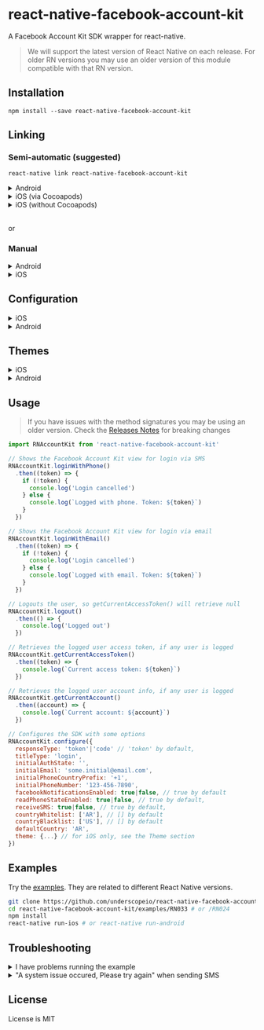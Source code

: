 # react-native-facebook-account-kit

A Facebook Account Kit SDK wrapper for react-native.

> We will support the latest version of React Native on each release. For older RN versions you may use an older version of this module compatible with that RN version.

## Installation

```shell
npm install --save react-native-facebook-account-kit
```

## Linking

### Semi-automatic (suggested)

```shell
react-native link react-native-facebook-account-kit
```

<details>
    <summary>Android</summary>

- _Done!_

</details>

<details>
    <summary>iOS (via Cocoapods)</summary>

1.  Undo changes in iOS folder (which were made by `react-native-link`) in order to avoid duplicate compilations

        git checkout ios

2.  Add `RNAccountKit` Pod to your Podfile (if you don't have a podfile follow [these](http://facebook.github.io/react-native/docs/0.51/integration-with-existing-apps.html#configuring-cocoapods-dependencies) instructions)

    ```diff
    target 'MyApp' do
      ...
    +  pod 'RNAccountKit', :path => '../node_modules/react-native-facebook-account-kit/ios'
      ...
    end
    ```

3.  Run `pod install` in your `ios` folder

</details>

<details>
    <summary>iOS (without Cocoapods)</summary>

1.  Open your project with XCode

2.  Open with Finder the `node_modules/react-native-facebook-account-kit/ios` folder

3.  Drag and drop `AccountKit.framework` and `AccountKitStrings.bundle` from Finder to your project in XCode (**IMPORTANT**: select the **"Copy items if needed"** option)

</details>

<br/>

or

### Manual

<details>
    <summary>Android</summary>
<br/>

1.  In `android/app/src/main/res/values/strings.xml`

```xml
  ...
  <string name="fb_app_id">YOUR_FACEBOOK_APP_ID</string>
  <string name="ak_client_token">YOUR_CLIENT_TOKEN</string>
```

2.  In `android/app/src/main/AndroidManifest.xml`

```xml
  ...
  <application>

      ...
      <meta-data
          android:name="com.facebook.sdk.ApplicationId"
          android:value="@string/fb_app_id" />
      <meta-data
          android:name="com.facebook.accountkit.ApplicationName"
          android:value="@string/app_name" />
      <meta-data
          android:name="com.facebook.accountkit.ClientToken"
          android:value="@string/ak_client_token" />
   </application>
   ...
```

3.  Check the `RNAccountKitPackage` is registered in your `MainApplication.java` file. This should be done by `react-native link` but sometimes it doesn't. You should see something like the following

```java
  @Override
  protected List<ReactPackage> getPackages() {
      return Arrays.<ReactPackage>asList(
          new MainReactPackage(),
          new RNAccountKitPackage() // <-- the package is registered
      );
  }
```

This is the minimal required configuration. Take a look to the [Account Kit documentation for Android](https://developers.facebook.com/docs/accountkit/android) for a more detailed guide.

</details>

<details>
    <summary>iOS</summary>

- _A PR including iOS manual linking instructions is welcome_
  </details>

## Configuration

<details>
    <summary>iOS</summary>
    <br/>

Add your Facebook credentials to your project's `Info.plist` file

```xml
  <plist version="1.0">
    <dict>
      ...
      <key>FacebookAppID</key>
      <string>{your-app-id}</string>
      <key>AccountKitClientToken</key>
      <string>{your-account-kit-client-token}</string>
      <key>CFBundleURLTypes</key>
      <array>
        <dict>
          <key>CFBundleURLSchemes</key>
          <array>
            <string>ak{your-app-id}</string>
          </array>
        </dict>
      </array>
      ...
    </dict>
  </plist>
```

_This is the minimal required configuration. Take a look to the [Account Kit documentation for iOS](https://developers.facebook.com/docs/accountkit/ios) for a more detailed guide._

</details>

<details>
    <summary>Android</summary>
    <br/>

1.  In `android/app/src/main/res/values/strings.xml`

```xml
...
<string name="fb_app_id">YOUR_FACEBOOK_APP_ID</string>
<string name="ak_client_token">YOUR_CLIENT_TOKEN</string>
```

2.  In `android/app/src/main/AndroidManifest.xml`

```xml
...
<application>

    ...
    <meta-data
        android:name="com.facebook.sdk.ApplicationId"
        android:value="@string/fb_app_id" />
    <meta-data
        android:name="com.facebook.accountkit.ApplicationName"
        android:value="@string/app_name" />
    <meta-data
        android:name="com.facebook.accountkit.ClientToken"
        android:value="@string/ak_client_token" />
 </application>
 ...
```

3.  Check the `RNAccountKitPackage` is registered in your `MainApplication.java` file. This should be done by `react-native link` but sometimes it doesn't. You should see something like the following

```java
@Override
protected List<ReactPackage> getPackages() {
    return Arrays.<ReactPackage>asList(
        new MainReactPackage(),
        new RNAccountKitPackage() // <-- the package is registered
    );
}
```

_This is the minimal required configuration. Take a look to the [Account Kit documentation for Android](https://developers.facebook.com/docs/accountkit/android) for a more detailed guide._

#### (Optional) Exclude backup for Access Tokens on Android >= 6.0

As per this [documentation](https://developers.facebook.com/docs/accountkit/accesstokens), Account Kit does not support automated backup (introduced in Android 6.0). The following steps will exclude automated backup

1.  Create a file `android/app/src/main/res/xml/backup_config.xml` that contains the follwoing:

```java
  <?xml version="1.0" encoding="utf-8"?>
  <full-backup-content>
    <exclude domain="sharedpref" path="com.facebook.accountkit.AccessTokenManager.SharedPreferences.xml"/>
  </full-backup-content>
```

2.  In your `AndroidManifest.xml` add the following to exclude backup of Account Kit's Access Token.

```java
  <application
    //other configurations here
    android:fullBackupContent="@xml/backup_config" // add this line
   >
```

</details>

## Themes

<details>
    <summary>iOS</summary>  

<br/>

```javascript
import RNAccountKit, {
  Color,
  StatusBarStyle,
} from 'react-native-facebook-account-kit'

RNAccountKit.configure({
  ...,
  theme: {
    // Background
    backgroundColor: Color.rgba(0, 120, 0, 0.1),
    backgroundImage: 'background.png',
    // Button
    buttonBackgroundColor: Color.rgba(0, 153, 0, 1.0),
    buttonBorderColor: Color.rgba(0, 255, 0, 1),
    buttonTextColor: Color.rgba(0, 255, 0, 1),
    // Button disabled
    buttonDisabledBackgroundColor: Color.rgba(100, 153, 0, 0.5),
    buttonDisabledBorderColor: Color.rgba(100, 153, 0, 0.5),
    buttonDisabledTextColor: Color.rgba(100, 153, 0, 0.5),
    // Header
    headerBackgroundColor: Color.rgba(0, 153, 0, 1.0),
    headerButtonTextColor: Color.rgba(0, 153, 0, 0.5),
    headerTextColor: Color.rgba(0, 255, 0, 1),
    // Input
    inputBackgroundColor: Color.rgba(0, 255, 0, 1),
    inputBorderColor: Color.hex('#ccc'),
    inputTextColor: Color.hex('#0f0'),
    // Others
    iconColor: Color.rgba(0, 255, 0, 1),
    textColor: Color.hex('#0f0'),
    titleColor: Color.hex('#0f0'),
    // Header
    statusBarStyle: StatusBarStyle.LightContent, // or StatusBarStyle.Default
  }
})
```

> To see the statusBarStyle reflected you must set the **UIViewControllerBasedStatusBarAppearance** property to **true** on your app's _Info.plist_ file.
> You can do it from XCode <img width="507" alt="screen shot 2016-08-02 at 11 44 07 am" src="https://cloud.githubusercontent.com/assets/1652196/17332979/0fa632b2-58a7-11e6-9aa3-a669ae44f2e6.png">

</details>

<details>
    <summary>Android</summary>

<br/>

> Check [this commit](https://github.com/underscopeio/react-native-facebook-account-kit/commit/77df35ae20f251e7c29285e8820da2ff498d9400) to see how it's done in our sample app

1.  In your application _styles.xml_ file (usually located in _android/app/src/main/res/values_ folder) create a **Theme** with the following schema

```xml
<style name="LoginThemeYellow" parent="Theme.AccountKit">
    <item name="com_accountkit_primary_color">#f4bf56</item>
    <item name="com_accountkit_primary_text_color">@android:color/white</item>
    <item name="com_accountkit_secondary_text_color">#44566b</item>
    <item name="com_accountkit_status_bar_color">#ed9d00</item>

    <item name="com_accountkit_input_accent_color">?attr/com_accountkit_primary_color</item>
    <item name="com_accountkit_input_border_color">?attr/com_accountkit_primary_color</item>
</style>
```

> See the full set of customizable fields [here](https://developers.facebook.com/docs/accountkit/android/customizing)

2.  In your app _AndroidManifest.xml_ file (usually under _android/app/src/main_ folder) set that **Theme** to the **AccountKitActivity**

```xml
<manifest xmlns:android="http://schemas.android.com/apk/res/android"
    xmlns:tools="http://schemas.android.com/tools" <-- Add this line
    ...>

    <!-- Set the AccountKitActivity theme -->
    <activity
      tools:replace="android:theme"
      android:name="com.facebook.accountkit.ui.AccountKitActivity"
      android:theme="@style/LoginThemeYellow" />

</manifest>
```

</details>

## Usage

> If you have issues with the method signatures you may be using an older version. Check the [Releases Notes](https://github.com/underscopeio/react-native-facebook-account-kit/releases) for breaking changes

```javascript
import RNAccountKit from 'react-native-facebook-account-kit'

// Shows the Facebook Account Kit view for login via SMS
RNAccountKit.loginWithPhone()
  .then((token) => {
    if (!token) {
      console.log('Login cancelled')
    } else {
      console.log(`Logged with phone. Token: ${token}`)
    }
  })

// Shows the Facebook Account Kit view for login via email
RNAccountKit.loginWithEmail()
  .then((token) => {
    if (!token) {
      console.log('Login cancelled')
    } else {
      console.log(`Logged with email. Token: ${token}`)
    }
  })

// Logouts the user, so getCurrentAccessToken() will retrieve null
RNAccountKit.logout()
  .then(() => {
    console.log('Logged out')
  })

// Retrieves the logged user access token, if any user is logged
RNAccountKit.getCurrentAccessToken()
  .then((token) => {
    console.log(`Current access token: ${token}`)
  })

// Retrieves the logged user account info, if any user is logged
RNAccountKit.getCurrentAccount()
  .then((account) => {
    console.log(`Current account: ${account}`)
  })

// Configures the SDK with some options
RNAccountKit.configure({
  responseType: 'token'|'code' // 'token' by default,
  titleType: 'login',
  initialAuthState: '',
  initialEmail: 'some.initial@email.com',
  initialPhoneCountryPrefix: '+1',
  initialPhoneNumber: '123-456-7890',
  facebookNotificationsEnabled: true|false, // true by default
  readPhoneStateEnabled: true|false, // true by default,
  receiveSMS: true|false, // true by default,
  countryWhitelist: ['AR'], // [] by default
  countryBlacklist: ['US'], // [] by default
  defaultCountry: 'AR',
  theme: {...} // for iOS only, see the Theme section
})
```

## Examples

Try the [examples](https://github.com/underscopeio/react-native-facebook-account-kit/tree/master/examples).
They are related to different React Native versions.

```bash
git clone https://github.com/underscopeio/react-native-facebook-account-kit
cd react-native-facebook-account-kit/examples/RN033 # or /RN024
npm install
react-native run-ios # or react-native run-android
```

## Troubleshooting

<details>
    <summary>I have problems running the example</summary>
<br/>

If you have trouble running any example try the following:

1.  Move the example out of the repo
2.  Remove this package local dependency from `package.json`
    ```diff
    -    "react-native-facebook-account-kit": "file:../.."
    ```
3.  Run <code>npm install --save react-native-facebook-account-kit</code>

4.  Re-run <code>react-native run-android</code> or <code>react-native run-ios</code>

</details>

<details>
    <summary>"A system issue occured, Please try again" when sending SMS</summary>  
<br/>

A. Check your `FacebookAppID` and `AccountKitClientToken` on iOS `Info.plist` and Android `strings.xml` are correct

B. If you have enabled the **client access token flow in fb account kit dashboard**, then `responseType` should be set to `code` when calling `configure`

```javascript
// Configures the SDK with some options
RNAccountKit.configure({
    responseType: 'code'
    ...
})
```

Issue: [#68](https://github.com/underscopeio/react-native-facebook-account-kit/issues/68)

</details>

## License

License is MIT
